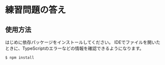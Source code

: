 # 練習問題の答え

## 使用方法

はじめに依存パッケージをインストールしてください。
IDEでファイルを開いたときに、TypeScriptのエラーなどの情報を確認できるようになります。

```sh
$ npm install
```
